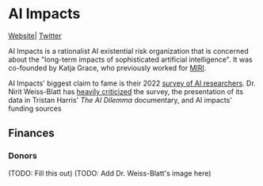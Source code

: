 # AI Impacts

[Website](https://aiimpacts.org/#gsc.tab=0)| [Twitter](https://twitter.com/AIImpacts)

AI Impacts is a rationalist AI existential risk organization that is concerned about the "long-term impacts of sophisticated artificial intelligence". It was co-founded by Katja Grace, who previously worked for [MIRI]().

AI Impacts' biggest claim to fame is their 2022 [survey of AI researchers](https://aiimpacts.org/what-do-ml-researchers-think-about-ai-in-2022/). Dr. Nirit Weiss-Blatt has [heavily criticized](https://twitter.com/MelMitchell1/status/1649135315615903759) the survey, the presentation of its data in Tristan Harris' _The AI Dilemma_ documentary, and AI impacts' funding sources

## Finances

### Donors

(TODO: Fill this out)
(TODO: Add Dr. Weiss-Blatt's image here)